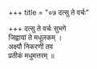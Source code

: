+++
title = "०७ दत्सु ते वर्चः"

+++
दत्सु ते वर्चः सुभगे  
जिह्वायां ते मधूलकम् ।  
अक्ष्यौ निकरणी तव  
प्रतीकं मधुमत्तरम् ॥